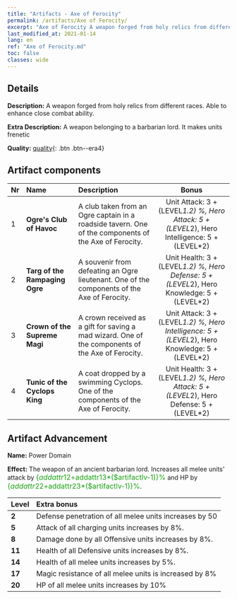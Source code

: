 ```yaml
---
title: "Artifacts - Axe of Ferocity"
permalink: /artifacts/Axe of Ferocity/
excerpt: "Axe of Ferocity A weapon forged from holy relics from different races. Able to enhance close combat ability."
last_modified_at: 2021-01-14
lang: en
ref: "Axe of Ferocity.md"
toc: false
classes: wide
---
```

## Details

 **Description:** A weapon forged from holy relics from different races. Able to enhance close combat ability.

 **Extra Description:** A weapon belonging to a barbarian lord. It makes units frenetic

 **Quality:** [quality](#artifact-components){: .btn .btn--era4}



## Artifact components

  |  Nr  |    Name  |  Description | Bonus | 
  |:-----|:---------|:-------------|:-----:| 
  | 1 | **Ogre's Club of Havoc** | A club taken from an Ogre captain in a roadside tavern. One of the components of the Axe of Ferocity. | Unit Attack: 3 + (LEVEL*1.2) %, Hero Attack: 5 + (LEVEL*2), Hero Intelligence: 5 + (LEVEL*2) | 
  | 2 | **Targ of the Rampaging Ogre** | A souvenir from defeating an Ogre lieutenant. One of the components of the Axe of Ferocity. | Unit Health: 3 + (LEVEL*1.2) %, Hero Defense: 5 + (LEVEL*2), Hero Knowledge: 5 + (LEVEL*2) | 
  | 3 | **Crown of the Supreme Magi** | A crown received as a gift for saving a mad wizard. One of the components of the Axe of Ferocity. | Unit Attack: 3 + (LEVEL*1.2) %, Hero Intelligence: 5 + (LEVEL*2), Hero Knowledge: 5 + (LEVEL*2) | 
  | 4 | **Tunic of the Cyclops King** | A coat dropped by a swimming Cyclops. One of the components of the Axe of Ferocity. | Unit Health: 3 + (LEVEL*1.2) %, Hero Attack: 5 + (LEVEL*2), Hero Defense: 5 + (LEVEL*2) | 
## Artifact Advancement

 **Name:** Power Domain

 **Effect:** The weapon of an ancient barbarian lord. Increases all melee units' attack by <span style="color: #1ca216;font-size:16px">{$addattr12+$addattr13*($artifactlv-1)}%</span> and HP by <span style="color: #1ca216;font-size:16px">{$addattr22+$addattr23*($artifactlv-1)}%</span>.

  |  Level  |    Extra bonus  | 
  |:--------|:----------------| 
  | **2** | Defense penetration of all melee units increases by 50 | 
  | **5** | Attack of all charging units increases by 8%. | 
  | **8** | Damage done by all Offensive units increases by 8%. | 
  | **11** | Health of all Defensive units increases by 8%. | 
  | **14** | Health of all melee units increases by 5%. | 
  | **17** | Magic resistance of all melee units is increased by 8% | 
  | **20** | HP of all melee units increases by 10% | 
